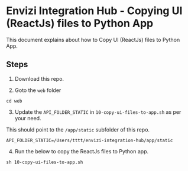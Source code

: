 # Envizi Integration Hub - Copying UI (ReactJs) files to Python App

This document explains about how to Copy UI (ReactJs) files to Python App.

## Steps

1. Download this repo.

2. Goto the `web` folder

```
cd web
```

3. Update the `API_FOLDER_STATIC` in `10-copy-ui-files-to-app.sh` as per your need.

This should point to the `/app/static` subfolder of this repo.

```
API_FOLDER_STATIC=/Users/tttt/envizi-integration-hub/app/static
```

4. Run the below to copy the ReactJs files to Python app.
```
sh 10-copy-ui-files-to-app.sh
```



